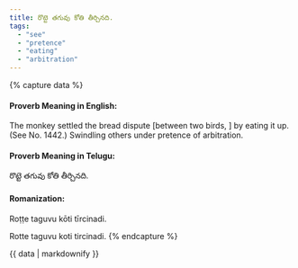 ```yaml
---
title: రొట్టె తగువు కోతి తీర్చినది.
tags:
  - "see"
  - "pretence"
  - "eating"
  - "arbitration"
---
```


{% capture data %}
#### Proverb Meaning in English:
The monkey settled the bread dispute [between two birds, ] by eating it up.
(See No. 1442.)
Swindling others under pretence of arbitration.

#### Proverb Meaning in Telugu:
రొట్టె తగువు కోతి తీర్చినది.

#### Romanization:
Roṭṭe taguvu kōti tīrcinadi.

Rotte taguvu koti tircinadi.
{% endcapture %}

{{ data | markdownify }}

